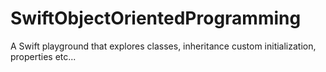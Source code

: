 # SwiftObjectOrientedProgramming
A Swift playground that explores classes, inheritance custom initialization, properties etc...
